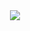 <div align="center">
<img src="https://moe-counter.glitch.me/get/@:fantasy0x1?theme=rule34">
</div>
